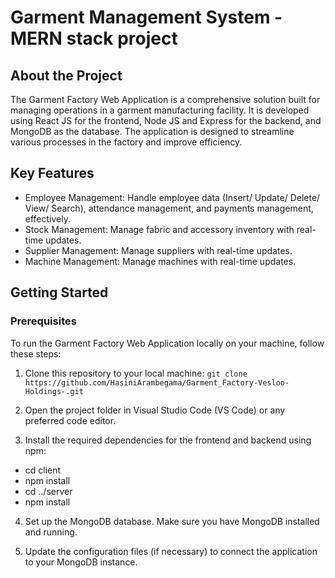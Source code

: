 # Garment Management System - MERN stack project

## About the Project
The Garment Factory Web Application is a comprehensive solution built for managing operations in a garment manufacturing facility. It is developed using React JS for the frontend, Node JS and Express for the backend, and MongoDB as the database. The application is designed to streamline various processes in the factory and improve efficiency.

## Key Features

- Employee Management: Handle employee data (Insert/ Update/ Delete/ View/ Search), attendance management, and payments management, effectively.
- Stock Management: Manage fabric and accessory inventory with real-time updates.
- Supplier Management: Manage suppliers with real-time updates.
- Machine Management: Manage machines with real-time updates.

## Getting Started
### Prerequisites
To run the Garment Factory Web Application locally on your machine, follow these steps:

01. Clone this repository to your local machine:
    ```git clone https://github.com/HasiniArambegama/Garment_Factory-Vesloo-Holdings-.git```

02. Open the project folder in Visual Studio Code (VS Code) or any preferred code editor.
03. Install the required dependencies for the frontend and backend using npm:
   - cd client
   - npm install
   - cd ../server
   - npm install
04. Set up the MongoDB database. Make sure you have MongoDB installed and running.

05. Update the configuration files (if necessary) to connect the application to your MongoDB instance.
